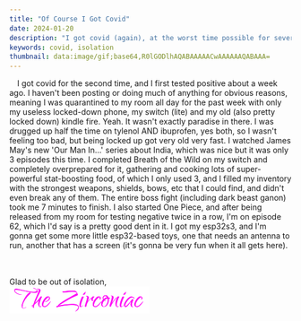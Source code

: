```yaml
---
title: "Of Course I Got Covid"
date: 2024-01-20
description: "I got covid (again), at the worst time possible for several reasons"
keywords: covid, isolation
thumbnail: data:image/gif;base64,R0lGODlhAQABAAAAACwAAAAAAQABAAA=
---
```

&emsp;I got covid for the second time, and I first tested positive about a week ago. I haven't been posting or doing much of anything for obvious reasons, meaning I was quarantined to my room all day for the past week with only my useless locked-down phone, my switch (lite) and my old (also pretty locked down) kindle fire. Yeah. It wasn't exactly paradise in there. I was drugged up half the time on tylenol AND ibuprofen, yes both, so I wasn't feeling too bad, but being locked up got very old very fast. I watched James May's new 'Our Man In...' series about India, which was nice but it was only 3 episodes this time. I completed Breath of the Wild on my switch and completely overprepared for it, gathering and cooking lots of super-powerful stat-boosting food, of which I only used 3, and I filled my inventory with the strongest weapons, shields, bows, etc that I could find, and didn't even break any of them. The entire boss fight (including dark beast ganon) took me 7 minutes to finish. I also started One Piece, and after being released from my room for testing negative twice in a row, I'm on episode 62, which I'd say is a pretty good dent in it. I got my esp32s3, and I'm gonna get some more little esp32-based toys, one that needs an antenna to run, another that has a screen (it's gonna be very fun when it all gets here).
&nbsp;  
&nbsp;  

Glad to be out of isolation,  
<img src="https://github.com/ZirconiaCubed3v2/ZirconiaCubed3v2.github.io/blob/main/_images/sig.png?raw=true" alt="signature" style="width:250px;"/>
